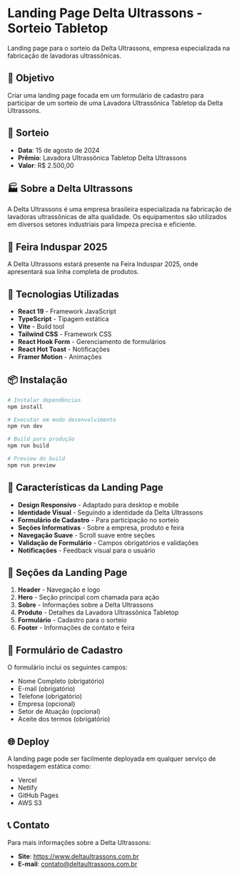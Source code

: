 # Landing Page Delta Ultrassons - Sorteio Tabletop

Landing page para o sorteio da Delta Ultrassons, empresa especializada na fabricação de lavadoras ultrassônicas.

## 🎯 Objetivo

Criar uma landing page focada em um formulário de cadastro para participar de um sorteio de uma Lavadora Ultrassônica Tabletop da Delta Ultrassons.

## 📅 Sorteio

- **Data**: 15 de agosto de 2024
- **Prêmio**: Lavadora Ultrassônica Tabletop Delta Ultrassons
- **Valor**: R$ 2.500,00

## 🏭 Sobre a Delta Ultrassons

A Delta Ultrassons é uma empresa brasileira especializada na fabricação de lavadoras ultrassônicas de alta qualidade. Os equipamentos são utilizados em diversos setores industriais para limpeza precisa e eficiente.

## 🎪 Feira Induspar 2025

A Delta Ultrassons estará presente na Feira Induspar 2025, onde apresentará sua linha completa de produtos.

## 🚀 Tecnologias Utilizadas

- **React 19** - Framework JavaScript
- **TypeScript** - Tipagem estática
- **Vite** - Build tool
- **Tailwind CSS** - Framework CSS
- **React Hook Form** - Gerenciamento de formulários
- **React Hot Toast** - Notificações
- **Framer Motion** - Animações

## 📦 Instalação

```bash
# Instalar dependências
npm install

# Executar em modo desenvolvimento
npm run dev

# Build para produção
npm run build

# Preview do build
npm run preview
```

## 🎨 Características da Landing Page

- **Design Responsivo** - Adaptado para desktop e mobile
- **Identidade Visual** - Seguindo a identidade da Delta Ultrassons
- **Formulário de Cadastro** - Para participação no sorteio
- **Seções Informativas** - Sobre a empresa, produto e feira
- **Navegação Suave** - Scroll suave entre seções
- **Validação de Formulário** - Campos obrigatórios e validações
- **Notificações** - Feedback visual para o usuário

## 📱 Seções da Landing Page

1. **Header** - Navegação e logo
2. **Hero** - Seção principal com chamada para ação
3. **Sobre** - Informações sobre a Delta Ultrassons
4. **Produto** - Detalhes da Lavadora Ultrassônica Tabletop
5. **Formulário** - Cadastro para o sorteio
6. **Footer** - Informações de contato e feira

## 🎯 Formulário de Cadastro

O formulário inclui os seguintes campos:
- Nome Completo (obrigatório)
- E-mail (obrigatório)
- Telefone (obrigatório)
- Empresa (opcional)
- Setor de Atuação (opcional)
- Aceite dos termos (obrigatório)

## 🌐 Deploy

A landing page pode ser facilmente deployada em qualquer serviço de hospedagem estática como:
- Vercel
- Netlify
- GitHub Pages
- AWS S3

## 📞 Contato

Para mais informações sobre a Delta Ultrassons:
- **Site**: https://www.deltaultrassons.com.br
- **E-mail**: contato@deltaultrassons.com.br 